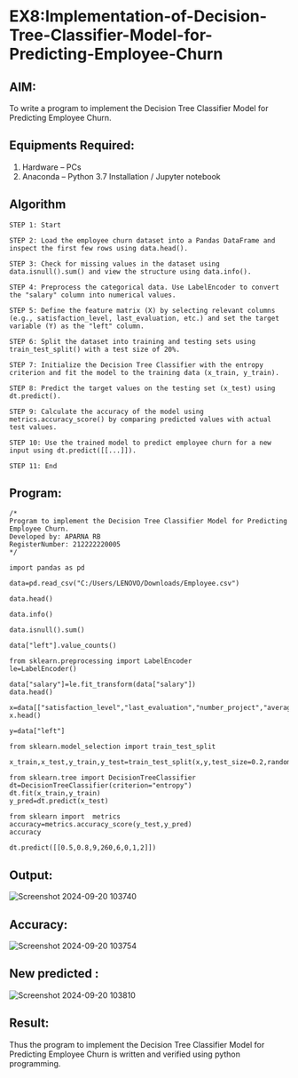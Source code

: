 # EX8:Implementation-of-Decision-Tree-Classifier-Model-for-Predicting-Employee-Churn

## AIM:
To write a program to implement the Decision Tree Classifier Model for Predicting Employee Churn.

## Equipments Required:
1. Hardware – PCs
2. Anaconda – Python 3.7 Installation / Jupyter notebook

## Algorithm
```
STEP 1: Start

STEP 2: Load the employee churn dataset into a Pandas DataFrame and inspect the first few rows using data.head().

STEP 3: Check for missing values in the dataset using data.isnull().sum() and view the structure using data.info().

STEP 4: Preprocess the categorical data. Use LabelEncoder to convert the "salary" column into numerical values.

STEP 5: Define the feature matrix (X) by selecting relevant columns (e.g., satisfaction_level, last_evaluation, etc.) and set the target variable (Y) as the "left" column.

STEP 6: Split the dataset into training and testing sets using train_test_split() with a test size of 20%.

STEP 7: Initialize the Decision Tree Classifier with the entropy criterion and fit the model to the training data (x_train, y_train).

STEP 8: Predict the target values on the testing set (x_test) using dt.predict().

STEP 9: Calculate the accuracy of the model using metrics.accuracy_score() by comparing predicted values with actual test values.

STEP 10: Use the trained model to predict employee churn for a new input using dt.predict([[...]]).

STEP 11: End
```
## Program:
```
/*
Program to implement the Decision Tree Classifier Model for Predicting Employee Churn.
Developed by: APARNA RB
RegisterNumber: 212222220005 
*/

import pandas as pd

data=pd.read_csv("C:/Users/LENOVO/Downloads/Employee.csv")

data.head()

data.info()

data.isnull().sum()

data["left"].value_counts()

from sklearn.preprocessing import LabelEncoder
le=LabelEncoder()

data["salary"]=le.fit_transform(data["salary"])
data.head()

x=data[["satisfaction_level","last_evaluation","number_project","average_montly_hours","time_spend_company","Work_accident","promotion_last_5years","salary"]]
x.head()

y=data["left"]

from sklearn.model_selection import train_test_split

x_train,x_test,y_train,y_test=train_test_split(x,y,test_size=0.2,random_state=100)

from sklearn.tree import DecisionTreeClassifier
dt=DecisionTreeClassifier(criterion="entropy")
dt.fit(x_train,y_train)
y_pred=dt.predict(x_test)

from sklearn import  metrics
accuracy=metrics.accuracy_score(y_test,y_pred)
accuracy

dt.predict([[0.5,0.8,9,260,6,0,1,2]])
```

## Output:
![Screenshot 2024-09-20 103740](https://github.com/user-attachments/assets/9d88a883-db85-4036-b3f8-3f27ce8dab33)

## Accuracy:
![Screenshot 2024-09-20 103754](https://github.com/user-attachments/assets/cf464349-aa04-443d-a466-26e214d95951)

## New predicted :
![Screenshot 2024-09-20 103810](https://github.com/user-attachments/assets/ce36cfee-0ddf-4d82-be97-ad7028eccfb5)



## Result:
Thus the program to implement the  Decision Tree Classifier Model for Predicting Employee Churn is written and verified using python programming.
